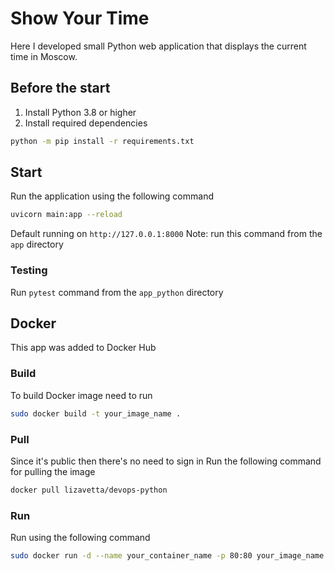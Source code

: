# Show Your Time

Here I developed small Python web application that displays the current time in Moscow.

## Before the start

1. Install Python 3.8 or higher
2. Install required dependencies
```bash
python -m pip install -r requirements.txt
```

## Start
Run the application using the following command
```bash
uvicorn main:app --reload
```
Default running on `http://127.0.0.1:8000`
Note: run this command from the `app` directory

### Testing
Run `pytest` command from the `app_python` directory

## Docker

This app was added to Docker Hub

### Build

To build Docker image need to run
```bash
sudo docker build -t your_image_name .
```

### Pull

Since it's public then there's no need to sign in
Run the following command for pulling the image
```bash
docker pull lizavetta/devops-python
```

### Run

Run using the following command
```bash
sudo docker run -d --name your_container_name -p 80:80 your_image_name
```